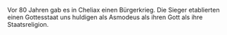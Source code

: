 Vor 80 Jahren gab es in Cheliax einen Bürgerkrieg. Die Sieger etablierten einen Gottesstaat uns huldigen als Asmodeus als ihren Gott als ihre Staatsreligion.

